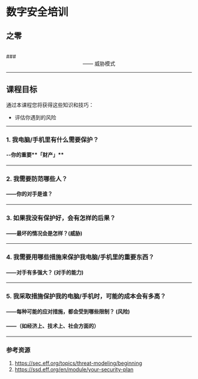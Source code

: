 # 数字安全培训
## 之零
<br />
### <center> —— 威胁模式 </center>

***

## 课程目标
通过本课程您将获得这些知识和技巧：

- 评估你遇到的风险

***

### 1. 我电脑/手机里有什么需要保护？
#### --你的重要**「财产」**

***

### 2. 我需要防范哪些人？
#### ——你的**对手**是谁？

***

### 3. 如果我没有保护好，会有怎样的后果？
#### ——最坏的情况会是怎样？(**威胁**)

***

### 4. 我需要用哪些措施来保护我电脑/手机里的重要东西？
#### ——对手有多强大？ (**对手的能力**)

***

### 5. 我采取措施保护我的电脑/手机时，可能的成本会有多高？ 
#### ——每种可能的应对措施，都会受到哪些限制？ (**风险**)
#### ——（如经济上、技术上、社会方面的）

***

### 参考资源
1. https://sec.eff.org/topics/threat-modeling/beginning
2. https://ssd.eff.org/en/module/your-security-plan
